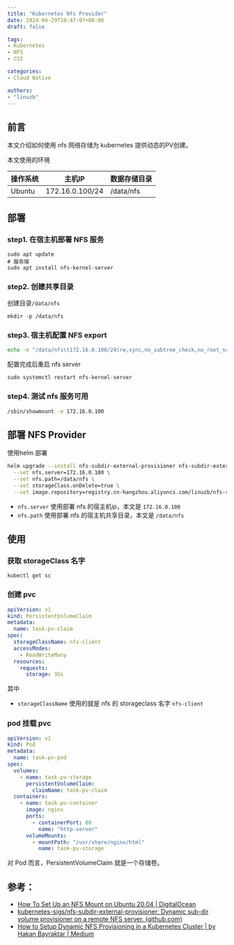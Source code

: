 ```yaml
---
title: "Kubernetes Nfs Provider"
date: 2024-04-29T10:47:07+08:00
draft: false

tags:
- Kubernetes
- NFS
- CSI

categories: 
- Cloud Native

authors:
- "linuzb"
---
```



## 前言

本文介绍如何使用 nfs 网络存储为 kubernetes 提供动态的PV创建。

本文使用的环境

| 操作系统 | 主机IP | 数据存储目录 |
| ---- | ---- | ---- |
| Ubuntu | 172.16.0.100/24 | /data/nfs |

## 部署

### step1. 在宿主机部署 NFS 服务

```shell
sudo apt update
# 服务端
sudo apt install nfs-kernel-server
```

### step2. 创建共享目录

创建目录`/data/nfs`
```shell
mkdir -p /data/nfs
```

### step3. 宿主机配置 NFS export

```bash
echo -e "/data/nfs\t172.16.0.100/24(rw,sync,no_subtree_check,no_root_squash)" | sudo tee -a /etc/exports
```

配置完成后重启 nfs server
```shell
sudo systemctl restart nfs-kernel-server
```
### step4. 测试 nfs 服务可用

```bash
/sbin/showmount -e 172.16.0.100
```


## 部署 NFS Provider

使用helm 部署

```bash
helm upgrade --install nfs-subdir-external-provisioner nfs-subdir-external-provisioner/nfs-subdir-external-provisioner \
  --set nfs.server=172.16.0.100 \
  --set nfs.path=/data/nfs \
  --set storageClass.onDelete=true \
  --set image.repository=registry.cn-hangzhou.aliyuncs.com/linuzb/nfs-subdir-external-provisioner
```

- `nfs.server` 使用部署 nfs 的宿主机ip，本文是 `172.16.0.100`
- `nfs.path` 使用部署 nfs 的宿主机共享目录，本文是 `/data/nfs`

## 使用

### 获取 storageClass 名字

```shell
kubectl get sc
```

### 创建 pvc

```yaml
apiVersion: v1
kind: PersistentVolumeClaim
metadata:
  name: task-pv-claim
spec:
  storageClassName: nfs-client
  accessModes:
    - ReadWriteMany
  resources:
    requests:
      storage: 3Gi
```
其中 
- `storageClassName` 使用的就是 nfs 的 storageclass 名字 `nfs-client`

### pod 挂载 pvc

```yaml
apiVersion: v1
kind: Pod
metadata:
  name: task-pv-pod
spec:
  volumes:
    - name: task-pv-storage
      persistentVolumeClaim:
        claimName: task-pv-claim
  containers:
    - name: task-pv-container
      image: nginx
      ports:
        - containerPort: 80
          name: "http-server"
      volumeMounts:
        - mountPath: "/usr/share/nginx/html"
          name: task-pv-storage

```

 对 Pod 而言，PersistentVolumeClaim 就是一个存储卷。

## 参考：

- [How To Set Up an NFS Mount on Ubuntu 20.04 | DigitalOcean](https://www.digitalocean.com/community/tutorials/how-to-set-up-an-nfs-mount-on-ubuntu-20-04#step-2-creating-the-share-directories-on-the-host)
- [kubernetes-sigs/nfs-subdir-external-provisioner: Dynamic sub-dir volume provisioner on a remote NFS server. (github.com)](https://github.com/kubernetes-sigs/nfs-subdir-external-provisioner)
- [How to Setup Dynamic NFS Provisioning in a Kubernetes Cluster | by Hakan Bayraktar | Medium](https://hbayraktar.medium.com/how-to-setup-dynamic-nfs-provisioning-in-a-kubernetes-cluster-cbf433b7de29)

